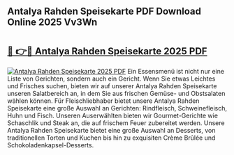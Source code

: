 ## Antalya Rahden Speisekarte PDF Download Online 2025 Vv3Wn

# <h2><a href="http://gccc1t1.nevu.top/?p=Antalya+Rahden+Speisekarte">🔗 👉🔴 Antalya Rahden Speisekarte 2025 PDF</a></h2>

[![Antalya Rahden Speisekarte 2025 PDF](https://i.imgur.com/dBaPXMq.png)](http://gccc1t1.nevu.top/?p=Antalya+Rahden+Speisekarte)
Ein Essensmenü ist nicht nur eine Liste von Gerichten, sondern auch ein Gericht. Wenn Sie etwas Leichtes und Frisches suchen, bieten wir auf unserer Antalya Rahden Speisekarte unseren Salatbereich an, in dem Sie aus frischen Gemüse- und Obstsalaten wählen können. Für Fleischliebhaber bietet unsere Antalya Rahden Speisekarte eine große Auswahl an Gerichten: Rindfleisch, Schweinefleisch, Huhn und Fisch. Unseren Auserwählten bieten wir Gourmet-Gerichte wie Schaschlik und Steak an, die auf frischem Feuer zubereitet werden. Unsere Antalya Rahden Speisekarte bietet eine große Auswahl an Desserts, von traditionellen Torten und Kuchen bis hin zu exquisiten Crème Brûlée und Schokoladenkapsel-Desserts.
